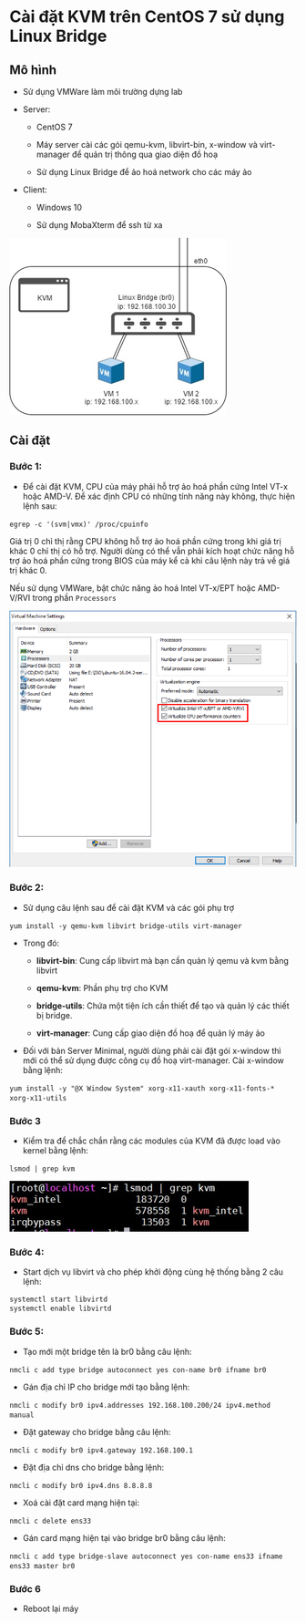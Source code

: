 # Cài đặt KVM trên CentOS 7 sử dụng Linux Bridge

## Mô hình 

- Sử dụng VMWare làm môi trường dựng lab

- Server:

	- CentOS 7
	
	- Máy server cài các gói qemu-kvm, libvirt-bin, x-window và virt-manager để quản trị thông qua giao diện đồ hoạ
	
	- Sử dụng Linux Bridge để ảo hoá network cho các máy ảo
	
- Client:

	- Windows 10
	
	- Sử dụng MobaXterm để ssh từ xa
	
<img src="img/11.jpg">

## Cài đặt 

### Bước 1:

- Để cài đặt KVM, CPU của máy phải hỗ trợ ảo hoá phần cứng Intel VT-x hoặc AMD-V. Để xác định CPU có những tính năng này không, thực hiện lệnh sau:

`egrep -c '(svm|vmx)' /proc/cpuinfo`

Giá trị 0 chỉ thị rằng CPU không hỗ trợ ảo hoá phần cứng trong khi giá trị khác 0 chỉ thị có hỗ trợ. Người dùng có thể vẫn phải kích hoạt chức năng hỗ trợ ảo hoá phần cứng trong BIOS của máy kể cả khi câu lệnh này trả về giá trị khác 0.

Nếu sử dụng VMWare, bật chức năng ảo hoá Intel VT-x/EPT hoặc AMD-V/RVI trong phần `Processors`

<img src="img/12.jpg">

### Bước 2:

- Sử dụng câu lệnh sau để cài đặt KVM và các gói phụ trợ

`yum install -y qemu-kvm libvirt bridge-utils virt-manager`

- Trong đó:

	- **libvirt-bin**: Cung cấp libvirt mà bạn cần quản lý qemu và kvm bằng libvirt
	
	- **qemu-kvm**: Phần phụ trợ cho KVM 
	
	- **bridge-utils**: Chứa một tiện ích cần thiết để tạo và quản lý các thiết bị bridge.
	
	- **virt-manager**: Cung cấp giao diện đồ hoạ để quản lý máy ảo
	
- Đối với bản Server Minimal, người dùng phải cài đặt gói x-window thì mới có thể sử dụng được công cụ đồ hoạ virt-manager. Cài x-window bằng lệnh:

`yum install -y "@X Window System" xorg-x11-xauth xorg-x11-fonts-* xorg-x11-utils`

### Bước 3

- Kiểm tra để chắc chắn rằng các modules của KVM đã được load vào kernel bằng lệnh:

`lsmod | grep kvm`

<img src="img/14.jpg">

### Bước 4:

- Start dịch vụ libvirt và cho phép khởi động cùng hệ thống bằng 2 câu lệnh:

```
systemctl start libvirtd
systemctl enable libvirtd
```

### Bước 5:

- Tạo mới một bridge tên là br0 bằng câu lệnh:

`nmcli c add type bridge autoconnect yes con-name br0 ifname br0`

- Gán địa chỉ IP cho bridge mới tạo bằng lệnh:

`nmcli c modify br0 ipv4.addresses 192.168.100.200/24 ipv4.method manual`

- Đặt gateway cho bridge bằng câu lệnh:

`nmcli c modify br0 ipv4.gateway 192.168.100.1`

- Đặt địa chỉ dns cho bridge bằng lệnh:

`nmcli c modify br0 ipv4.dns 8.8.8.8`

- Xoá cài đặt card mạng hiện tại:

`nmcli c delete ens33`

- Gán card mạng hiện tại vào bridge br0 bằng câu lệnh:

`nmcli c add type bridge-slave autoconnect yes con-name ens33 ifname ens33 master br0`

### Bước 6

- Reboot lại máy 